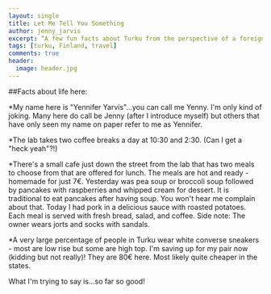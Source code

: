 ```yaml
---
layout: single
title: Let Me Tell You Something
author: jenny_jarvis
excerpt: “A few fun facts about Turku from the perspective of a foreigner”
tags: [turku, Finland, travel]
comments: true
header:
  image: header.jpg
---
```

##Facts about life here:

*My name here is "Yennifer Yarvis"...you can call me Yenny. I'm only kind of joking. Many here do call be Jenny (after I introduce myself) but others that have only seen my name on paper refer to me as Yennifer.

*The lab takes two coffee breaks a day at 10:30 and 2:30. (Can I get a "heck yeah"?!)

*There's a small cafe just down the street from the lab that has two meals to choose from that are offered for lunch. The meals are hot and ready - homemade for just 7€. Yesterday was pea soup or broccoli soup followed by pancakes with raspberries and whipped cream for dessert. It is traditional to eat pancakes after having soup. You won't hear me complain about that. Today I had pork in a delicious sauce with roasted potatoes. Each meal is served with fresh bread, salad, and coffee. Side note: The owner wears jorts and socks with sandals.

*A very large percentage of people in Turku wear white converse sneakers - most are low rise but some are high top. I'm saving up for my pair now (kidding but not really)! They are 80€ here. Most likely quite cheaper in the states.

What I'm trying to say is...so far so good!
